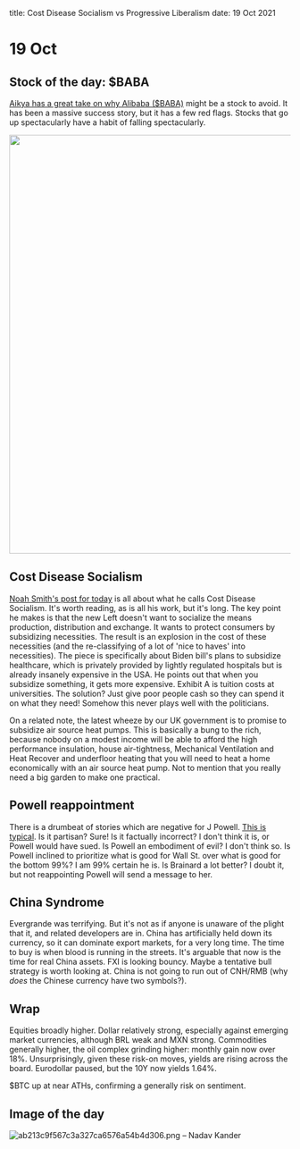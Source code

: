 title: Cost Disease Socialism vs Progressive Liberalism
date: 19 Oct 2021
# 19 Oct

## Stock of the day: $BABA

[Aikya has a great take on why Alibaba ($BABA)](https://aikya.co.uk/investment-update-winter-2020/) might be a stock to avoid.
It has been a massive success story, but it has a few red flags.
Stocks that go up spectacularly have a habit of falling spectacularly.

<img src="{attach}BABA_2021-10-18_11-25-03.png" width=750>

## Cost Disease Socialism

[Noah Smith's post for today](https://noahpinion.substack.com/p/beware-shoveling-money-at-overpriced?r=nmbt&utm_campaign=post&utm_medium=email&utm_source=) is all about what he calls Cost Disease Socialism.
It's worth reading, as is all his work, but it's long.
The key point he makes is that the new Left doesn't want to socialize the means production, distribution and exchange.
It wants to protect consumers by subsidizing necessities. 
The result is an explosion in the cost of these necessities (and the re-classifying of a lot of 'nice to haves' into necessities).
The piece is specifically about Biden bill's plans to subsidize healthcare, which is privately provided by lightly regulated hospitals but is already insanely expensive in the USA.
He points out that when you subsidize something, it gets more expensive.
Exhibit A is tuition costs at universities.
The solution? Just give poor people cash so they can spend it on what they need!
Somehow this never plays well with the politicians.

On a related note, the latest wheeze by our UK government is to promise to subsidize air source heat pumps.
This is basically a bung to the rich, because nobody on a modest income will be able to afford the high performance insulation, house air-tightness, Mechanical Ventilation and Heat Recover and underfloor heating that you will need to heat a home economically with an air source heat pump. 
Not to mention that you really need a big garden to make one practical.

## Powell reappointment

There is a drumbeat of stories which are negative for J Powell.
[This is typical](https://prospect.org/economy/powell-sold-more-than-million-dollars-of-stock-as-market-was-tanking/). Is it partisan? Sure! Is it factually incorrect? I don't think it is, or Powell would have sued.
Is Powell an embodiment of evil? I don't think so. Is Powell inclined to prioritize what is good for Wall St. over what is good for the bottom 99%? I am 99% certain he is.
Is Brainard a lot better? I doubt it, but not reappointing Powell will send a message to her.

## China Syndrome

Evergrande was terrifying. But it's not as if anyone is unaware of the plight that it, and related developers are in.
China has artificially held down its currency, so it can dominate export markets, for a very long time.
The time to buy is when blood is running in the streets.
It's arguable that now is the time for real China assets.
FXI is looking bouncy. Maybe a tentative bull strategy is worth looking at.
China is not going to run out of CNH/RMB (why *does* the Chinese currency have two symbols?).

## Wrap

Equities broadly higher. Dollar relatively strong, especially against emerging market currencies, although BRL weak and MXN strong.
Commodities generally higher, the oil complex grinding higher: monthly gain now over 18%. 
Unsurprisingly, given these risk-on moves, yields are rising across the board.
Eurodollar paused, but the 10Y now yields 1.64%. 

$BTC up at near ATHs, confirming a generally risk on sentiment.

## Image of the day

![ab213c9f567c3a327ca6576a54b4d306.png]({attach}ab213c9f567c3a327ca6576a54b4d306.png)
– Nadav Kander


